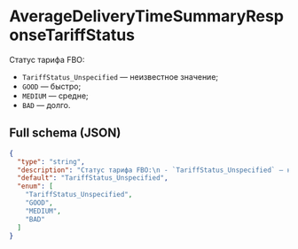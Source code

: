 # AverageDeliveryTimeSummaryResponseTariffStatus

Статус тарифа FBO:
 - `TariffStatus_Unspecified` — неизвестное значение;
 - `GOOD` — быстро;
 - `MEDIUM` — средне;
 - `BAD` — долго.


## Full schema (JSON)
```json
{
  "type": "string",
  "description": "Статус тарифа FBO:\n - `TariffStatus_Unspecified` — неизвестное значение;\n - `GOOD` — быстро;\n - `MEDIUM` — средне;\n - `BAD` — долго.\n",
  "default": "TariffStatus_Unspecified",
  "enum": [
    "TariffStatus_Unspecified",
    "GOOD",
    "MEDIUM",
    "BAD"
  ]
}
```
